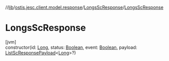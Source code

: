 //[lib](../../../index.md)/[ostis.jesc.client.model.response](../index.md)/[LongsScResponse](index.md)/[LongsScResponse](-longs-sc-response.md)

# LongsScResponse

[jvm]\
constructor(id: [Long](https://kotlinlang.org/api/latest/jvm/stdlib/kotlin/-long/index.html), status: [Boolean](https://kotlinlang.org/api/latest/jvm/stdlib/kotlin/-boolean/index.html), event: [Boolean](https://kotlinlang.org/api/latest/jvm/stdlib/kotlin/-boolean/index.html), payload: [ListScResponsePayload](../../ostis.jesc.client.model.response.payload/-list-sc-response-payload/index.md)&lt;[Long](https://kotlinlang.org/api/latest/jvm/stdlib/kotlin/-long/index.html)&gt;?)
